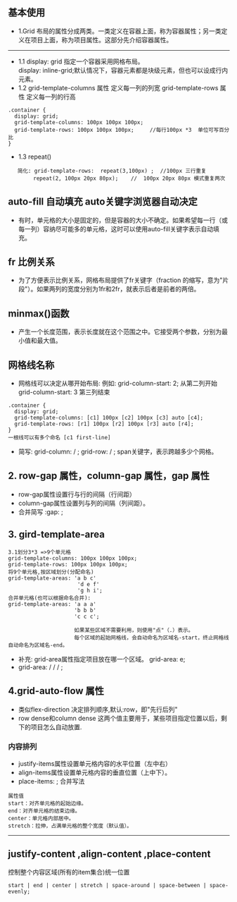 ## 基本使用
- 1.Grid 布局的属性分成两类。一类定义在容器上面，称为容器属性；另一类定义在项目上面，称为项目属性。这部分先介绍容器属性。
---
 - 1.1 display: grid 指定一个容器采用网格布局。  
      display: inline-grid;默认情况下，容器元素都是块级元素，但也可以设成行内元素。
 - 1.2 grid-template-columns 属性 定义每一列的列宽
      grid-template-rows 属性 定义每一列的行高
  ```
  .container {
    display: grid;
    grid-template-columns: 100px 100px 100px;
    grid-template-rows: 100px 100px 100px;     //每行100px *3  单位可写百分比
  }
  
  ```
  - 1.3  repeat()
 ```
    简化: grid-template-rows:  repeat(3,100px) ;  //100px 三行重复
         repeat(2, 100px 20px 80px);    //  100px 20px 80px 模式重复两次
 ```



## auto-fill 自动填充  auto关键字浏览器自动决定
- 有时，单元格的大小是固定的，但是容器的大小不确定。如果希望每一行（或每一列）容纳尽可能多的单元格，这时可以使用auto-fill关键字表示自动填充。

## fr  比例关系  
  - 为了方便表示比例关系，网格布局提供了fr关键字（fraction 的缩写，意为"片段"）。如果两列的宽度分别为1fr和2fr，就表示后者是前者的两倍。

## minmax()函数
 - 产生一个长度范围，表示长度就在这个范围之中。它接受两个参数，分别为最小值和最大值。

## 网格线名称  
- 网格线可以决定从哪开始布局:
例如: grid-column-start: 2; 从第二列开始grid-column-start: 3 第三列结束
```
.container {
  display: grid;
  grid-template-columns: [c1] 100px [c2] 100px [c3] auto [c4];
  grid-template-rows: [r1] 100px [r2] 100px [r3] auto [r4];
}
一根线可以有多个命名 [c1 first-line]
```

- 简写:  grid-column: <start-line> / <end-line>;
          grid-row: <start-line> / <end-line>;
span关键字，表示跨越多少个网格。

## 2. row-gap 属性，column-gap 属性，gap 属性
 - row-gap属性设置行与行的间隔（行间距）
 - column-gap属性设置列与列的间隔（列间距）。
- 合并简写 :gap: <row-gap> <column-gap>; 
## 3. gird-template-area
```
3.1划分3*3 =>9个单元格
grid-template-columns: 100px 100px 100px;
grid-template-rows: 100px 100px 100px;
将9个单元格,按区域划分(分配命名)
grid-template-areas: 'a b c'
                      'd e f'
                      'g h i';
合并单元格(也可以根据命名合并):
grid-template-areas: 'a a a'
                     'b b b'
                     'c c c';

                     如果某些区域不需要利用，则使用"点"（.）表示。
                     每个区域的起始网格线，会自动命名为区域名-start，终止网格线自动命名为区域名-end。
```
  - 补充: grid-area属性指定项目放在哪一个区域。 grid-area: e;
  - grid-area: <row-start> / <column-start> / <row-end> / <column-end>;

## 4.grid-auto-flow 属性
- 类似flex-direction 决定排列顺序,默认:row，即"先行后列"
- row dense和column dense  这两个值主要用于，某些项目指定位置以后，剩下的项目怎么自动放置.
  

### 内容排列
- justify-items属性设置单元格内容的水平位置（左中右）
- align-items属性设置单元格内容的垂直位置（上中下）。
- place-items: <align-items> <justify-items>; 合并写法

```
属性值
start：对齐单元格的起始边缘。
end：对齐单元格的结束边缘。
center：单元格内部居中。
stretch：拉伸，占满单元格的整个宽度（默认值）。
```

---
## justify-content ,align-content ,place-content 

控制整个内容区域(所有的item集合)统一位置
```
start | end | center | stretch | space-around | space-between | space-evenly;
```
